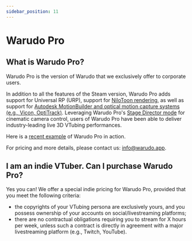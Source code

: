 ```yaml
---
sidebar_position: 11
---
```


# Warudo Pro

## What is Warudo Pro?

Warudo Pro is the version of Warudo that we exclusively offer to corporate users.

In addition to all the features of the Steam version, Warudo Pro adds support for Universal RP (URP), support for [NiloToon rendering](https://github.com/ColinLeung-NiloCat/UnityURPToonLitShaderExample#nilotoonurp-users-creations-public-media-not-nda-contents), as well as support for [Autodesk MotionBuilder and optical motion capture systems (e.g., Vicon, OptiTrack)](mocap/motionbuilder). Leveraging Warudo Pro's [Stage Director mode](assets/director) for cinematic camera control, users of Warudo Pro have been able to deliver industry-leading live 3D VTubing performances.

Here is a [recent example](https://twitter.com/hakuyalabs/status/1713191982162727037) of Warudo Pro in action.

For pricing and more details, please contact us: [info@warudo.app](mailto:info@warudo.app).

## I am an indie VTuber. Can I purchase Warudo Pro?

Yes you can! We offer a special indie pricing for Warudo Pro, provided that you meet the following criteria:

* the copyrights of your VTubing persona are exclusively yours, and you possess ownership of your accounts on social/livestreaming platforms;
* there are no contractual obligations requiring you to stream for X hours per week, unless such a contract is directly in agreement with a major livestreaming platform (e.g., Twitch, YouTube).
